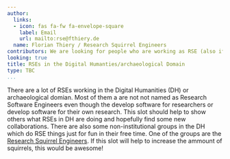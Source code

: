```yaml
---
author:
  links:
  - icon: fas fa-fw fa-envelope-square
    label: Email
    url: mailto:rse@fthiery.de
  name: Florian Thiery / Research Squirrel Engineers
contributors: We are looking for people who are working as RSE (also if you are not officially named as RSE) in the (digital) humanities / archaeological domain. Contact me for some feedback and if you are interested to join!
looking: true
title: RSEs in the Digital Humanties/archaeological Domain
type: TBC
...
```


There are a lot of RSEs working in the Digital Humanities (DH) or archaeological domian. Most of them a are not not named as Research Software Engineers even though the develop software for researchers or develop software for their own research. This slot should help to show others what RSEs in DH are doing and hopefully find some new collaborations. There are also some non-institutional groups in the DH which do RSE things just for fun in their free time. One of the groups are the [Research Squirrel Engineers](http://squirrel.link). If this slot will help to increase the ammount of squirrels, this would be awesome!
